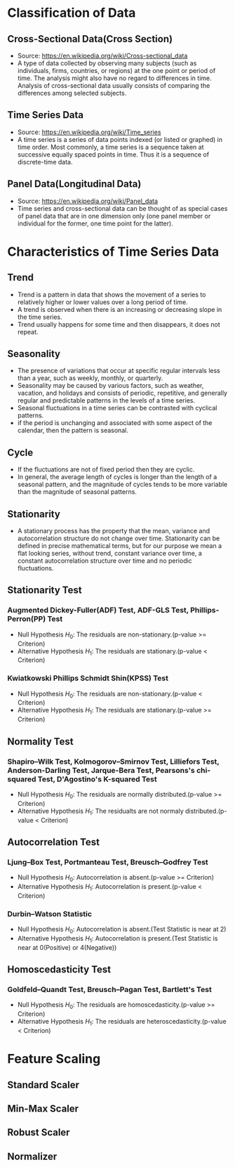 # Classification of Data
## Cross-Sectional Data(Cross Section)
- Source: https://en.wikipedia.org/wiki/Cross-sectional_data
- A type of data collected by observing many subjects (such as individuals, firms, countries, or regions) at the one point or period of time. The analysis might also have no regard to differences in time. Analysis of cross-sectional data usually consists of comparing the differences among selected subjects.

## Time Series Data
- Source: https://en.wikipedia.org/wiki/Time_series
- A time series is a series of data points indexed (or listed or graphed) in time order. Most commonly, a time series is a sequence taken at successive equally spaced points in time. Thus it is a sequence of discrete-time data.

## Panel Data(Longitudinal Data)
- Source: https://en.wikipedia.org/wiki/Panel_data
- Time series and cross-sectional data can be thought of as special cases of panel data that are in one dimension only (one panel member or individual for the former, one time point for the latter).

# Characteristics of Time Series Data
## Trend
- Trend is a pattern in data that shows the movement of a series to relatively higher or lower values over a long period of time.
- A trend is observed when there is an increasing or decreasing slope in the time series.
- Trend usually happens for some time and then disappears, it does not repeat.

## Seasonality
- The presence of variations that occur at specific regular intervals less than a year, such as weekly, monthly, or quarterly.
- Seasonality may be caused by various factors, such as weather, vacation, and holidays and consists of periodic, repetitive, and generally regular and predictable patterns in the levels of a time series.
- Seasonal fluctuations in a time series can be contrasted with cyclical patterns.
- if the period is unchanging and associated with some aspect of the calendar, then the pattern is seasonal.

## Cycle
- If the fluctuations are not of fixed period then they are cyclic.
- In general, the average length of cycles is longer than the length of a seasonal pattern, and the magnitude of cycles tends to be more variable than the magnitude of seasonal patterns.

## Stationarity
- A stationary process has the property that the mean, variance and autocorrelation structure do not change over time. Stationarity can be defined in precise mathematical terms, but for our purpose we mean a flat looking series, without trend, constant variance over time, a constant autocorrelation structure over time and no periodic fluctuations.

## Stationarity Test
### Augmented Dickey-Fuller(ADF) Test, ADF-GLS Test, Phillips-Perron(PP) Test
- Null Hypothesis $H_0$: The residuals are non-stationary.(p-value >= Criterion)
- Alternative Hypothesis $H_1$: The residuals are stationary.(p-value < Criterion)
    
### Kwiatkowski Phillips Schmidt Shin(KPSS) Test 
- Null Hypothesis $H_0$: The residuals are non-stationary.(p-value < Criterion)
- Alternative Hypothesis $H_1$: The residuals are stationary.(p-value >= Criterion)

## Normality Test

### Shapiro–Wilk Test, Kolmogorov–Smirnov Test, Lilliefors Test, Anderson-Darling Test, Jarque-Bera Test, Pearsons's chi-squared Test, D'Agostino's K-squared Test
- Null Hypothesis $H_0$: The residuals are normally distributed.(p-value >= Criterion)
- Alternative Hypothesis $H_1$: The residualts are not normaly distributed.(p-value < Criterion)

## Autocorrelation Test

### Ljung–Box Test, Portmanteau Test, Breusch–Godfrey Test
- Null Hypothesis $H_0$: Autocorrelation is absent.(p-value >= Criterion)
- Alternative Hypothesis $H_1$: Autocorrelation is present.(p-value < Criterion)
  
### Durbin–Watson Statistic
- Null Hypothesis $H_0$: Autocorrelation is absent.(Test Statistic is near at 2)
- Alternative Hypothesis $H_1$: Autocorrelation is present.(Test Statistic is near at 0(Positive) or 4(Negative))

## Homoscedasticity Test

### Goldfeld–Quandt Test, Breusch–Pagan Test, Bartlett's Test
- Null Hypothesis $H_0$: The residuals are homoscedasticity.(p-value >= Criterion)
- Alternative Hypothesis $H_1$: The residuals are heteroscedasticity.(p-value < Criterion)

# Feature Scaling
## Standard Scaler
## Min-Max Scaler
## Robust Scaler
## Normalizer